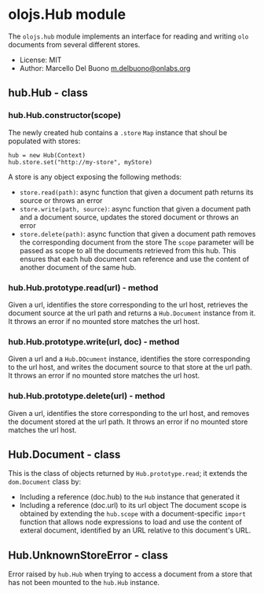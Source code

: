 # olojs.Hub module
The `olojs.hub` module implements an interface for reading and writing
`olo` documents from several different stores.
- License: MIT
- Author: Marcello Del Buono <m.delbuono@onlabs.org>
  
## hub.Hub - class
  
### hub.Hub.constructor(scope)
The newly created hub contains a `.store` `Map` instance that shoul be
populated with stores:
```
hub = new Hub(Context)
hub.store.set("http://my-store", myStore)
```
A store is any object exposing the following methods:
- `store.read(path)`: async function that given a document path returns
  its source or throws an error
- `store.write(path, source)`: async function that given a document path 
  and a document source, updates the stored document or throws an error
- `store.delete(path)`: async function that given a document path 
  removes the corresponding document from the store
The `scope` parameter will be passed as scope to all the documents retrieved
from this hub. This ensures that each hub document can reference and use
the content of another document of the same hub.
  
### hub.Hub.prototype.read(url) - method

Given a url, identifies the store corresponding to the url host, retrieves
the document source at the url path and returns a `Hub.Document` instance
from it.
It throws an error if no mounted store matches the url host.
  
### hub.Hub.prototype.write(url, doc) - method

Given a url and a `Hub.DOcument` instance, identifies the store corresponding 
to the url host, and writes the document source to that store at the
url path.
It throws an error if no mounted store matches the url host.
  
### hub.Hub.prototype.delete(url) - method
Given a url, identifies the store corresponding to the url host, and
removes the document stored at the url path.
It throws an error if no mounted store matches the url host.
  
## Hub.Document - class
This is the class of objects returned by `Hub.prototype.read`; it extends 
the `dom.Document` class by:
- Including a reference (doc.hub) to the `Hub` instance that generated it
- Including a reference (doc.url) to its url object
The document scope is obtained by extending the `hub.scope` with a
document-specific `import` function that allows node expressions to load 
and use the content of exteral document, identified by an URL relative to 
this document's URL.
  
## Hub.UnknownStoreError - class
Error raised by `hub.Hub` when trying to access a document from a
store that has not been mounted to the `hub.Hub` instance.
  
